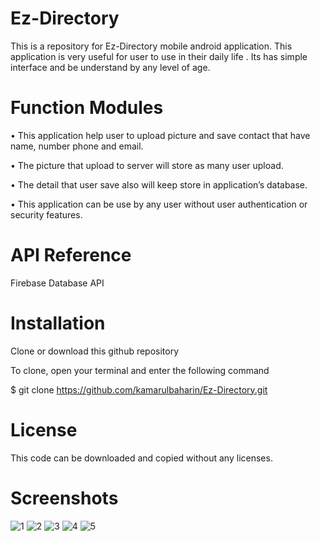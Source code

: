 # Ez-Directory

This is a repository for Ez-Directory mobile android application.
This application is very useful for user to use in their daily life .
Its has simple interface and be understand by any level of age.

# Function Modules

•	This application help user to upload picture and save contact that have name, number phone and email.

•	The picture that upload to server will store as many user upload.

•	The detail that user save also will keep store in application’s database.

•	This application can be use by any user without user authentication or security features.

# API Reference

Firebase Database API

# Installation

Clone or download this github repository

To clone, open your terminal and enter the following command

   $ git clone https://github.com/kamarulbaharin/Ez-Directory.git

# License

This code can be downloaded and copied without any licenses.

# Screenshots

![1](https://user-images.githubusercontent.com/29139075/26948439-f28f6ed4-4cc8-11e7-8130-4953e0fb3ccc.jpg)
![2](https://user-images.githubusercontent.com/29139075/26948440-f29005d8-4cc8-11e7-80d4-9cec6846ee14.jpg)
![3](https://user-images.githubusercontent.com/29139075/26948441-f294d284-4cc8-11e7-8f6c-277dca0cc6c8.jpg)
![4](https://user-images.githubusercontent.com/29139075/26948443-f2969baa-4cc8-11e7-8ea9-aec24e3931a6.jpg)
![5](https://user-images.githubusercontent.com/29139075/26948442-f2962210-4cc8-11e7-8e78-d69772c07bff.jpg)

